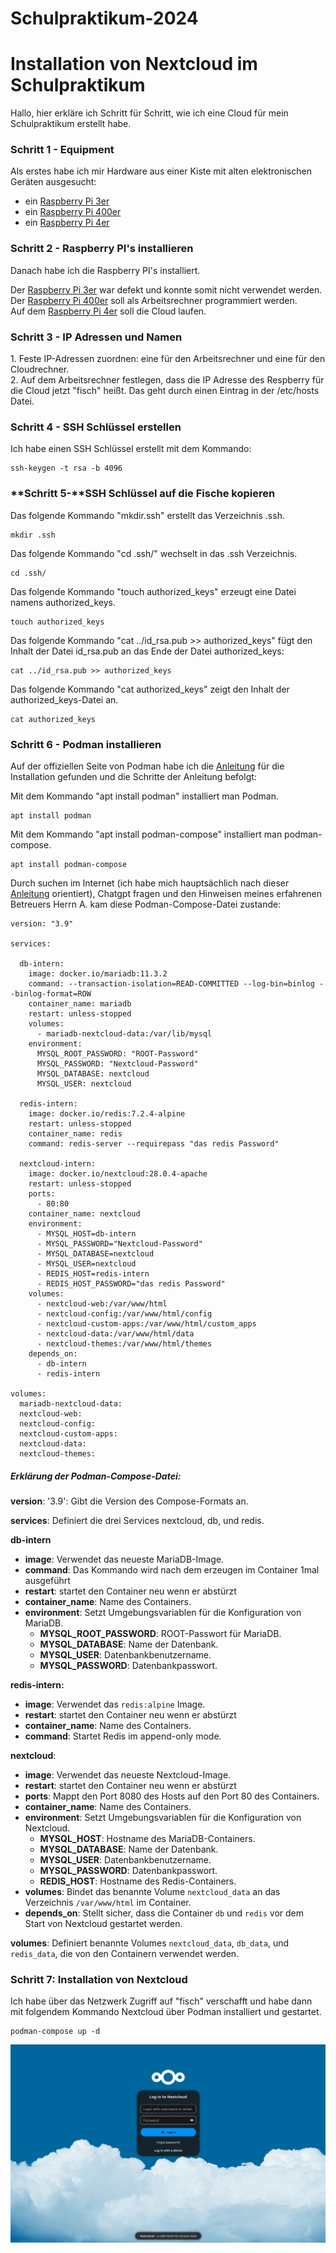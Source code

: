 # Schulpraktikum-2024
# Installation von Nextcloud im Schulpraktikum 

  
Hallo, hier erkläre ich Schritt für Schritt, wie ich eine Cloud für mein Schulpraktikum erstellt habe.

### **Schritt 1 -** Equipment

  
Als erstes habe ich mir Hardware aus einer Kiste mit alten elektronischen Geräten ausgesucht: 

- ein    [Raspberry Pi 3er](https://www.raspberrypi.com/products/raspberry-pi-3-model-b-plus/)
- ein    [Raspberry Pi 400er](https://www.raspberrypi.com/products/raspberry-pi-400/)
- ein    [Raspberry Pi 4er](https://www.raspberrypi.com/products/raspberry-pi-4-model-b/) 

### **Schritt 2 -** Raspberry PI's installieren

  
Danach habe ich die Raspberry PI's installiert.

Der [Raspberry Pi 3er](https://www.raspberrypi.com/products/raspberry-pi-3-model-b-plus/) war defekt und konnte somit nicht verwendet werden.  
Der [Raspberry Pi 400er](https://www.raspberrypi.com/products/raspberry-pi-400/) soll als Arbeitsrechner programmiert werden.  
Auf dem [Raspberry Pi 4er](https://www.raspberrypi.com/products/raspberry-pi-4-model-b/) soll die Cloud laufen.

### **Schritt 3 -** IP Adressen und Namen

  
1\. Feste IP-Adressen zuordnen: eine für den Arbeitsrechner und eine für den Cloudrechner.  
2\. Auf dem Arbeitsrechner festlegen, dass die IP Adresse des Respberry für die Cloud jetzt "fisch" heißt. Das geht durch einen Eintrag in der /etc/hosts Datei.

### **Schritt 4 -** SSH Schlüssel erstellen

Ich habe einen SSH Schlüssel erstellt mit dem Kommando: 

```
ssh-keygen -t rsa -b 4096
```

### **Schritt 5-**SSH Schlüssel auf die Fische kopieren

Das folgende Kommando "mkdir.ssh" erstellt das Verzeichnis .ssh.

```
mkdir .ssh  
```

Das folgende Kommando "cd .ssh/" wechselt in das .ssh Verzeichnis.

```
cd .ssh/
```

Das folgende Kommando "touch authorized_keys" erzeugt eine Datei namens authorized_keys.

```
touch authorized_keys
```

Das folgende Kommando "cat ../id_rsa.pub >> authorized_keys" fügt den Inhalt der Datei id_rsa.pub an das Ende der Datei authorized_keys:

```
cat ../id_rsa.pub >> authorized_keys 
```

Das folgende Kommando "cat authorized_keys" zeigt den Inhalt der authorized_keys-Datei an.

```
cat authorized_keys
```

### **Schritt 6 -** Podman installieren

Auf der offiziellen Seite von Podman habe ich die [Anleitung](http://podman.io/docs/installation) für die Installation gefunden und die Schritte der Anleitung befolgt:  

Mit dem Kommando "apt install podman" installiert man Podman.

```
apt install podman
```

Mit dem Kommando "apt install podman-compose" installiert man podman-compose.

```
apt install podman-compose
```

Durch suchen im Internet (ich habe mich hauptsächlich nach dieser [Anleitung](https://markontech.com/posts/setup-nextcloud-with-redis-using-docker/) orientiert), Chatgpt fragen und den Hinweisen meines erfahrenen Betreuers Herrn A.  kam diese Podman-Compose-Datei zustande:

```
version: "3.9"

services:

  db-intern:
    image: docker.io/mariadb:11.3.2
    command: --transaction-isolation=READ-COMMITTED --log-bin=binlog --binlog-format=ROW
    container_name: mariadb
    restart: unless-stopped
    volumes:
      - mariadb-nextcloud-data:/var/lib/mysql
    environment:
      MYSQL_ROOT_PASSWORD: "ROOT-Password"
      MYSQL_PASSWORD: "Nextcloud-Password"
      MYSQL_DATABASE: nextcloud
      MYSQL_USER: nextcloud

  redis-intern:
    image: docker.io/redis:7.2.4-alpine
    restart: unless-stopped
    container_name: redis
    command: redis-server --requirepass "das redis Password"

  nextcloud-intern:
    image: docker.io/nextcloud:28.0.4-apache
    restart: unless-stopped
    ports:
      - 80:80
    container_name: nextcloud
    environment:
      - MYSQL_HOST=db-intern
      - MYSQL_PASSWORD="Nextcloud-Password"
      - MYSQL_DATABASE=nextcloud
      - MYSQL_USER=nextcloud
      - REDIS_HOST=redis-intern
      - REDIS_HOST_PASSWORD="das redis Password"
    volumes:
      - nextcloud-web:/var/www/html
      - nextcloud-config:/var/www/html/config
      - nextcloud-custom-apps:/var/www/html/custom_apps
      - nextcloud-data:/var/www/html/data
      - nextcloud-themes:/var/www/html/themes
    depends_on:
      - db-intern
      - redis-intern

volumes:
  mariadb-nextcloud-data:
  nextcloud-web:
  nextcloud-config:
  nextcloud-custom-apps:
  nextcloud-data:
  nextcloud-themes:
```

##### Erklärung der Podman-Compose-Datei:

**version**: '3.9': Gibt die Version des Compose-Formats an.

**services**: Definiert die drei Services nextcloud, db, und redis.

**db-intern**

- **image**: Verwendet das neueste MariaDB-Image.
- **command**: Das Kommando wird nach dem erzeugen im Container 1mal ausgeführt 
- **restart**: startet den Container neu wenn er abstürzt 
- **container_name**: Name des Containers.
- **environment**: Setzt Umgebungsvariablen für die Konfiguration von MariaDB.
  - **MYSQL_ROOT_PASSWORD**: ROOT-Passwort für MariaDB.
  - **MYSQL_DATABASE**: Name der Datenbank.
  - **MYSQL_USER**: Datenbankbenutzername.
  - **MYSQL_PASSWORD**: Datenbankpasswort.

**redis-intern:**

- **image**: Verwendet das `redis:alpine` Image.
- **restart**: startet den Container neu wenn er abstürzt
- **container_name**: Name des Containers.
- **command**: Startet Redis im append-only mode.

**nextcloud**:

- **image**: Verwendet das neueste Nextcloud-Image.
- **restart**: startet den Container neu wenn er abstürzt
- **ports**: Mappt den Port 8080 des Hosts auf den Port 80 des Containers.
- **container_name**: Name des Containers.
- **environment**: Setzt Umgebungsvariablen für die Konfiguration von Nextcloud.
  - **MYSQL_HOST**: Hostname des MariaDB-Containers.
  - **MYSQL_DATABASE**: Name der Datenbank.
  - **MYSQL_USER**: Datenbankbenutzername.
  - **MYSQL_PASSWORD**: Datenbankpasswort.
  - **REDIS_HOST**: Hostname des Redis-Containers.
- **volumes**: Bindet das benannte Volume `nextcloud_data` an das Verzeichnis `/var/www/html` im Container.
- **depends_on**: Stellt sicher, dass die Container `db` und `redis` vor dem Start von Nextcloud gestartet werden.

**volumes**: Definiert benannte Volumes `nextcloud_data`, `db_data`, und `redis_data`, die von den Containern verwendet werden.

### **Schritt 7: Installation von Nextcloud**

  
Ich habe über das Netzwerk Zugriff auf "fisch" verschafft und habe dann mit folgendem Kommando Nextcloud über Podman installiert und gestartet.

```
podman-compose up -d
```

![Nextcloud Startseite](nextcloud_start.png)

